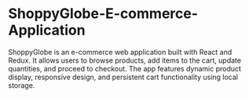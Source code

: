 # ShoppyGlobe-E-commerce-Application
ShoppyGlobe is an e-commerce web application built with React and Redux. It allows users to browse products, add items to the cart, update quantities, and proceed to checkout. The app features dynamic product display, responsive design, and persistent cart functionality using local storage.
